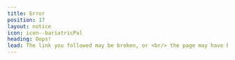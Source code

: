 ```yaml
---
title: Error
position: 17
layout: notice
icon: icon--bariatricPal
heading: Oops!
lead: The link you followed may be broken, or <br/> the page may have been removed
---
```


